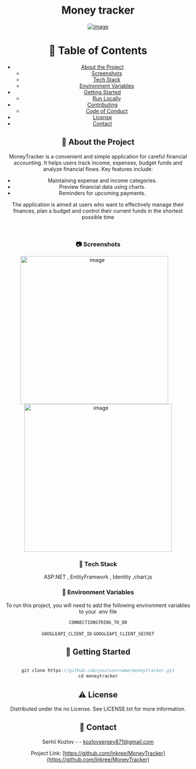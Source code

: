 <!--
Hey, thanks for using the awesome-readme-template template.  
If you have any enhancements, then fork this project and create a pull request 
or just open an issue with the label "enhancement".

Don't forget to give this project a star for additional support ;)
Maybe you can mention me or this repo in the acknowledgements too
-->
<div align="center">
<h1>Money tracker</h1>
<a href="https://ibb.co/QCrMXGG"><img src="https://i.ibb.co/fn4HQ77/image.png" alt="image" border="0"></a>
  
  
<br />

<!-- Table of Contents -->
# :notebook_with_decorative_cover: Table of Contents

- [About the Project](#star2-about-the-project)
  * [Screenshots](#camera-screenshots)
  * [Tech Stack](#space_invader-tech-stack)
  * [Environment Variables](#key-environment-variables)
- [Getting Started](#toolbox-getting-started)
  * [Run Locally](#running-run-locally)
- [Contributing](#wave-contributing)
  * [Code of Conduct](#scroll-code-of-conduct)
- [License](#warning-license)
- [Contact](#handshake-contact)


  

<!-- About the Project -->
## :star2: About the Project
<div>
  <p>
    MoneyTracker is a convenient and simple application for careful financial accounting. It helps users track income, expenses, budget funds and analyze financial flows. Key features include:
  </p>
  <ul>
    <li>Maintaining expense and income categories.</li>
    <li>Preview financial data using charts.</li>
    <li>Reminders for upcoming payments.</li>
  </ul>

<p>
  The application is aimed at users who want to effectively manage their finances, plan a budget and control their current funds in the shortest possible time
</p>
</div>
<br>

<!-- Screenshots -->
### :camera: Screenshots

<div align="center"> 
  <img src="https://i.ibb.co/880gwyt/image.png" alt="image" width="400" style="margin-right: 20px;">
  <img src="https://i.ibb.co/MNHNb8j/image.png" alt="image" width="400">
</div>


<!-- TechStack -->
### :space_invader: Tech Stack
<p>ASP.NET , EntityFramwork , Identity ,chart.js</p>

<!-- Features -->

<!-- Env Variables -->
### :key: Environment Variables

To run this project, you will need to add the following environment variables to your .env file

`CONNECTIONSTRING_TO_DB`

`GOOGLEAPI_CLIENT_ID`
`GOOGLEAPI_CLIENT_SECRET`

<!-- Getting Started -->
## 	:toolbox: Getting Started
```javascript

git clone https://github.com/yourusername/moneytracker.git
cd moneytracker
```


<!-- License -->
## :warning: License

Distributed under the no License. See LICENSE.txt for more information.


<!-- Contact -->
## :handshake: Contact

Serhii Kozlov - - kozlovsergey871@gmail.com

Project Link: [https://github.com/Inkree/MoneyTracker](https://github.com/Inkree/MoneyTracker)


